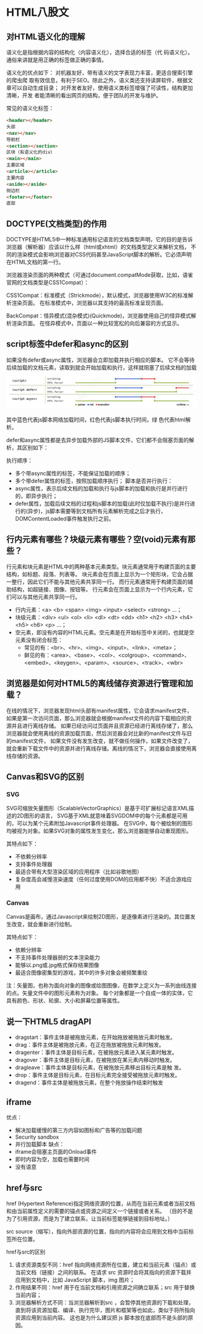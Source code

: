 # HTML八股文

## 对HTML语义化的理解

语义化是指根据内容的结构化（内容语义化），选择合适的标签（代 码语义化）。通俗来讲就是用正确的标签做正确的事情。

语义化的优点如下：
对机器友好，带有语义的文字表现力丰富，更适合搜索引擎的爬虫爬 取有效信息，有利于SEO。除此之外，语义类还支持读屏软件，根据文章可以自动生成目录；
对开发者友好，使用语义类标签增强了可读性，结构更加清晰，开发 者能清晰的看出网页的结构，便于团队的开发与维护。

常见的语义化标签：

```html
<header></header>
头部
<nav></nav>
导航栏
<section></section>
区块（有语义化的div）
<main></main>
主要区域
<article></article>
主要内容
<aside></aside>
侧边栏
<footer></footer>
底部
```

## DOCTYPE(⽂档类型)的作⽤

DOCTYPE是HTML5中一种标准通用标记语言的文档类型声明，它的目的是告诉浏览器（解析器）应该以什么样（html或xhtml）的文档类型定义来解析文档，
不同的渲染模式会影响浏览器对CSS代码甚⾄JavaScript脚本的解析。它必须声明在HTML⽂档的第⼀⾏。

浏览器渲染页面的两种模式（可通过document.compatMode获取，比如，语雀官网的文档类型是CSS1Compat）：

CSS1Compat：标准模式（Strickmode），默认模式，浏览器使用W3C的标准解析渲染页面。
在标准模式中，浏览器以其支持的最高标准呈现页面。

BackCompat：怪异模式(混杂模式)(Quickmode)，浏览器使用自己的怪异模式解析渲染页面。
在怪异模式中，页面以一种比较宽松的向后兼容的方式显示。

## script标签中defer和async的区别

如果没有defer或async属性，浏览器会立即加载并执行相应的脚本。
它不会等待后续加载的文档元素，读取到就会开始加载和执行，这样就阻塞了后续文档的加载

![img.png](./img/1.png)

其中蓝色代表js脚本网络加载时间，红色代表js脚本执行时间，绿 色代表html解析。

defer和async属性都是去异步加载外部的JS脚本文件，它们都不会阻塞页面的解析，其区别如下：

执行顺序：

- 多个带async属性的标签，不能保证加载的顺序；
- 多个带defer属性的标签，按照加载顺序执行；
  脚本是否并行执行：
- async属性，表示后续文档的加载和执行与js脚本的加载和执行是并行进行的，即异步执行；
- defer属性，加载后续文档的过程和js脚本的加载(此时仅加载不执行)是并行进行的(异步)，js脚本需要等到文档所有元素解析完成之后才执行，DOMContentLoaded事件触发执行之前。

## 行内元素有哪些？块级元素有哪些？空(void)元素有那些？

行元素和块元素是HTML中的两种基本元素类型。块元素通常用于构建页面的主要结构，如标题、段落、列表等。
块元素会在页面上显示为一个矩形块，它会占据一整行，因此它们不能与其他元素共享同一行。
而行元素通常用于构建页面的辅助结构，如超链接、图像、按钮等。
行元素会在页面上显示为一个行内元素，它们可以与其他元素共享同一行。

- 行内元素：&lt;a&gt; &lt;b&gt; &lt;span&gt; &lt;img&gt; &lt;input&gt; &lt;select&gt; &lt;strong&gt; ...；
- 块级元素：&lt;div&gt; &lt;ul&gt; &lt;ol&gt; &lt;li&gt; &lt;dl&gt; &lt;dt&gt; &lt;dd&gt; &lt;h1&gt; &lt;h2&gt; &lt;h3&gt; &lt;h4&gt; &lt;h5&gt; &lt;h6&gt; &lt;p&gt; ...；
- 空元素，即没有内容的HTML元素。空元素是在开始标签中关闭的，也就是空元素没有闭合标签：
  - 常见的有：&lt;br&gt;、&lt;hr&gt;、&lt;img&gt;、&lt;input&gt;、&lt;link&gt;、&lt;meta&gt;；
  - 鲜见的有：&lt;area&gt;、&lt;base&gt;、&lt;col&gt;、&lt;colgroup&gt;、&lt;command&gt;、&lt;embed&gt;、&lt;keygen&gt;、&lt;param&gt;、&lt;source&gt;、&lt;track&gt;、&lt;wbr&gt;

## 浏览器是如何对HTML5的离线储存资源进行管理和加载？

在线的情况下，浏览器发现html头部有manifest属性，它会请求manifest文件，如果是第一次访问页面，那么浏览器就会根据manifest文件的内容下载相应的资源并且进行离线存储。
如果已经访问过页面并且资源已经进行离线存储了，那么浏览器就会使用离线的资源加载页面，然后浏览器会对比新的manifest文件与旧的manifest文件，
如果文件没有发生改变，就不做任何操作，如果文件改变了，就会重新下载文件中的资源并进行离线存储。离线的情况下，浏览器会直接使用离线存储的资源。

## Canvas和SVG的区别

### SVG

SVG可缩放矢量图形（ScalableVectorGraphics）是基于可扩展标记语言XML描述的2D图形的语言，
SVG基于XML就意味着SVGDOM中的每个元素都是可用的，可以为某个元素附加Javascript事件处理器。
在SVG中，每个被绘制的图形均被视为对象。如果SVG对象的属性发生变化，那么浏览器能够自动重现图形。

其特点如下：

- 不依赖分辨率
- 支持事件处理器
- 最适合带有大型渲染区域的应用程序（比如谷歌地图）
- 复杂度高会减慢渲染速度（任何过度使用DOM的应用都不快）不适合游戏应用

### Canvas

Canvas是画布，通过Javascript来绘制2D图形，是逐像素进行渲染的。其位置发生改变，就会重新进行绘制。

其特点如下：

- 依赖分辨率
- 不支持事件处理器弱的文本渲染能力
- 能够以.png或.jpg格式保存结果图像
- 最适合图像密集型的游戏，其中的许多对象会被频繁重绘

注：矢量图，也称为面向对象的图像或绘图图像，在数学上定义为一系列由线连接的点。矢量文件中的图形元素称为对象。
每个对象都是一个自成一体的实体，它具有颜色、形状、轮廓、大小和屏幕位置等属性。

## 说一下HTML5 dragAPI

- dragstart：事件主体是被拖放元素，在开始拖放被拖放元素时触发。
- drag：事件主体是被拖放元素，在正在拖放被拖放元素时触发。
- dragenter：事件主体是目标元素，在被拖放元素进入某元素时触发。
- dragover：事件主体是目标元素，在被拖放在某元素内移动时触发。
- dragleave：事件主体是目标元素，在被拖放元素移出目标元素是触 发。
- drop：事件主体是目标元素，在目标元素完全接受被拖放元素时触发。
- dragend：事件主体是被拖放元素，在整个拖放操作结束时触发

## iframe

优点：

- 解决加载缓慢的第三方内容如图标和广告等的加载问题
- Security sandbox
- 并行加载脚本
  缺点：
- iframe会阻塞主页面的Onload事件
- 即时内容为空，加载也需要时间
- 没有语意

## href与src

href (Hypertext Reference)指定网络资源的位置，从而在当前元素或者当前文档和由当前属性定义的需要的锚点或资源之间定义一个链接或者关系。
（目的不是为了引用资源，而是为了建立联系，让当前标签能够链接到目标地址。）

src source（缩写），指向外部资源的位置，指向的内容将会应用到文档中当前标签所在位置。

href与src的区别

1. 请求资源类型不同：href 指向网络资源所在位置，建立和当前元素（锚点）或当前文档（链接）之间的联系。
   在请求 src 资源时会将其指向的资源下载并应用到文档中，比如 JavaScript 脚本，img 图片；
2. 作用结果不同：href 用于在当前文档和引用资源之间确立联系；src 用于替换当前内容；
3. 浏览器解析方式不同：当浏览器解析到src ，会暂停其他资源的下载和处理，直到将该资源加载、编译、执行完毕，图片和框架等也如此，类似于将所指向资源应用到当前内容。
   这也是为什么建议把 js 脚本放在底部而不是头部的原因。
